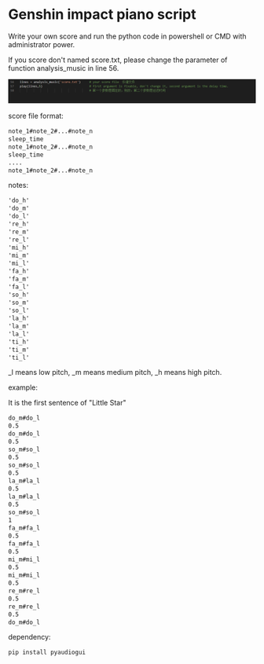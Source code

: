 # Genshin impact piano script

Write your own score and run the python code in powershell or CMD with administrator power.

If you score don't named score.txt, please change the parameter of function analysis_music in line 56.

![](./img/1.PNG)

score file format:

```
note_1#note_2#...#note_n
sleep_time
note_1#note_2#...#note_n
sleep_time
....
note_1#note_2#...#note_n
```

notes:

```
'do_h'
'do_m'
'do_l'
're_h'
're_m'
're_l'
'mi_h'
'mi_m'
'mi_l'
'fa_h'
'fa_m'
'fa_l'
'so_h'
'so_m'
'so_l'
'la_h'
'la_m'
'la_l'
'ti_h'
'ti_m'
'ti_l'
```

_l means low pitch, _m means medium pitch, _h means high pitch.

example:

It is the first sentence of "Little Star"

```
do_m#do_l
0.5
do_m#do_l
0.5
so_m#so_l
0.5
so_m#so_l
0.5
la_m#la_l
0.5
la_m#la_l
0.5
so_m#so_l
1
fa_m#fa_l
0.5
fa_m#fa_l
0.5
mi_m#mi_l
0.5
mi_m#mi_l
0.5
re_m#re_l
0.5
re_m#re_l
0.5
do_m#do_l
```
dependency:
```
pip install pyaudiogui
```